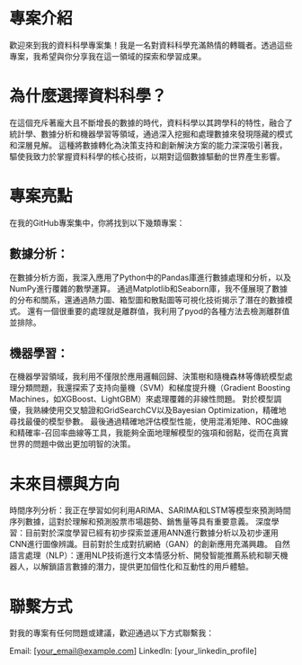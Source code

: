 # 專案介紹
歡迎來到我的資料科學專案集！我是一名對資料科學充滿熱情的轉職者。透過這些專案，我希望與你分享我在這一領域的探索和學習成果。

# 為什麼選擇資料科學？
在這個充斥著龐大且不斷增長的數據的時代，資料科學以其跨學科的特性，融合了統計學、數據分析和機器學習等領域，通過深入挖掘和處理數據來發現隱藏的模式和深層見解。
這種將數據轉化為決策支持和創新解決方案的能力深深吸引著我，驅使我致力於掌握資料科學的核心技術，以期對這個數據驅動的世界產生影響。

# 專案亮點
在我的GitHub專案集中，你將找到以下幾類專案：

## 數據分析：
在數據分析方面，我深入應用了Python中的Pandas庫進行數據處理和分析，以及NumPy進行覆雜的數學運算。
通過Matplotlib和Seaborn庫，我不僅展現了數據的分布和關系，還通過熱力圖、箱型圖和散點圖等可視化技術揭示了潛在的數據模式。
還有一個很重要的處理就是離群值，我利用了pyod的各種方法去檢測離群值並排除。

## 機器學習：
在機器學習領域，我利用不僅限於應用邏輯回歸、決策樹和隨機森林等傳統模型處理分類問題，我還探索了支持向量機（SVM）和梯度提升機（Gradient Boosting Machines，如XGBoost、LightGBM）來處理覆雜的非線性問題。
對於模型調優，我熟練使用交叉驗證和GridSearchCV以及Bayesian Optimization，精確地尋找最優的模型參數。
最後通過精確地評估模型性能，使用混淆矩陣、ROC曲線和精確率-召回率曲線等工具，我能夠全面地理解模型的強項和弱點，從而在真實世界的問題中做出更加明智的決策。

# 未來目標與方向
時間序列分析：我正在學習如何利用ARIMA、SARIMA和LSTM等模型來預測時間序列數據，這對於理解和預測股票市場趨勢、銷售量等具有重要意義。
深度學習：目前對於深度學習已經有初步探索並運用ANN進行數據分析以及初步運用CNN進行圖像辨識。目前對於生成對抗網絡（GAN）的創新應用充滿興趣。
自然語言處理（NLP）：運用NLP技術進行文本情感分析、開發智能推薦系統和聊天機器人，以解鎖語言數據的潛力，提供更加個性化和互動性的用戶體驗。

# 聯繫方式
對我的專案有任何問題或建議，歡迎通過以下方式聯繫我：

Email: [your_email@example.com]
LinkedIn: [your_linkedin_profile]
